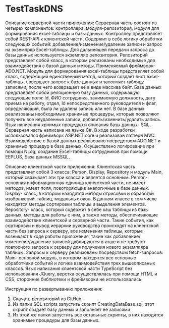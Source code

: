 # TestTaskDNS

Описание серверной части приложения:
  Серверная часть состоит из четырех компонентов: контроллера, модуля-репозитория, модуля для формирования excel-таблицы и базы данных.
  Контроллер представляет собой REST-API к клиентской части. Содержит в себе логику обработки следующих событий: добавление/изменение/удаление записи и запрос на экземпряр Excel-таблицы. Для дальнейшей передачи запроса до базы данных используется экземпляр репозитория. 
  Репозиторий представляет собой класс, в котором релизованы необходимые для взаимодействия с базой данных методы. Применяемый фреймворк- ADO.NET.
  Модуль для формирования excel-таблицы представляет собой класс, содержащий единственный метод, который создает лист excel-таблицы, совершает запрос к базе данных и заполняет таблицу записями, после чего возвращает ее в виде массива байт.
  База данных представляет собой реляционную базу данных, содержащую следующие поля: Id, ФИО сотрудника, занимаемую должность, дату приема на работу, отдел, Id непосредственного руководителя и флаг, определяющий, была ли удалена запись или нет. В базе данных реализованы необходимые хранимые процедуры, которые позволяют получить все неудаленные записи, добавить/изменить/удалить запись. Язык написания хрнимых процедур и описания базы данных- SQL.
  Серверная часть написана на языке С#. В ходе разработки использовался фреймворк ASP.NET core и реализован паттерн MVC. Взаимодействие с базой данных реализовано посредством ADO.NET и хранимых процедур в базе данных. Осуществлено логирование при помощи NLog, создание Excel-таблицы сотрудников при помощи EEPLUS, База данных MSSQL.

Описание клиентской части приложения:
Клиентская часть представляет собой 3 класса: Person, Display, Repository и модуль Main, который связывает эти три класса и является основным.
  Person- основная информационная единица клиентской части, не имеет методов, имеет поля, повоторяющие аналогичные в базе данных.
  Display- класс, в котором находятся методы отрисовки и обработки изображений, таблиц, модальных окон. В данном классе в том числе находятся методы сортировки таблицы и выделения элементов.
  Repository- класс, который содержит в себе кэш таблицы из базы данных, методы для работы с ним, а также методы, обеспечивающие взаимодействие клиентской и серверной части. Такие события, как сортировки и вывод иерархии руководства происходят на клиентской части без запроса к серверу, все изменения таблицы, которые возникают в ходе работы приложения, такие как добавление/изменение/удаление записей дублируются в кэше и не требуют повторного запроса к серверу для получения нового экземпляра таблицы. Запросы к серверу реализованы посредством fetch-запросов.
  Main- основной модуль, в котором находятся все основные обработчики событий и логика взаимодействия трех вышеописаных классов.
Язык написания клиентской части TypeScript без использования JQuery, верстка осуществлялась при помощи HTML и CSS, сторонние библиотеки и фреймворки не использовались.


Инструкция по развертыванию приложения:
1) Скачать репозиторий из GitHub.
2) Из папки SQL scripts запустить скрипт CreatingDataBase.sql, этот скрипт создает базу данных и заполняет ее записями
3) Из этой же папки запустить все остальные скрипты, в них находятся хранимые процедуры для базы данных.
